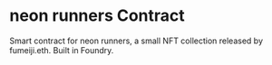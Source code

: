 # neon runners Contract

Smart contract for neon runners, a small NFT collection released by fumeiji.eth. Built in Foundry.